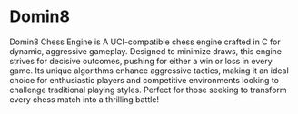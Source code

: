 # Domin8 

Domin8 Chess Engine is A UCI-compatible chess engine crafted in C for dynamic, aggressive gameplay. Designed to minimize draws, this engine strives for decisive outcomes, pushing for either a win or loss in every game. Its unique algorithms enhance aggressive tactics, making it an ideal choice for enthusiastic players and competitive environments looking to challenge traditional playing styles. Perfect for those seeking to transform every chess match into a thrilling battle!
